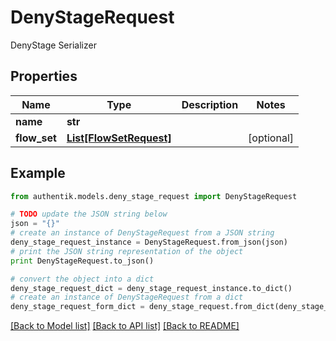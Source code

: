 # DenyStageRequest

DenyStage Serializer

## Properties
Name | Type | Description | Notes
------------ | ------------- | ------------- | -------------
**name** | **str** |  | 
**flow_set** | [**List[FlowSetRequest]**](FlowSetRequest.md) |  | [optional] 

## Example

```python
from authentik.models.deny_stage_request import DenyStageRequest

# TODO update the JSON string below
json = "{}"
# create an instance of DenyStageRequest from a JSON string
deny_stage_request_instance = DenyStageRequest.from_json(json)
# print the JSON string representation of the object
print DenyStageRequest.to_json()

# convert the object into a dict
deny_stage_request_dict = deny_stage_request_instance.to_dict()
# create an instance of DenyStageRequest from a dict
deny_stage_request_form_dict = deny_stage_request.from_dict(deny_stage_request_dict)
```
[[Back to Model list]](../README.md#documentation-for-models) [[Back to API list]](../README.md#documentation-for-api-endpoints) [[Back to README]](../README.md)


